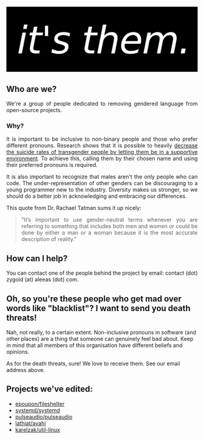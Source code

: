 ![Banner](https://github.com/itsthem/itsthem.github.io/raw/main/its-them-short.png)

## Who are we?

<p align="justify">We're a group of people dedicated to removing gendered language from open-source projects.</p>

### Why?

<p align="justify">It is important to be inclusive to non-binary people and those who prefer different pronouns. Research shows that it is possible to heavily <a title="Research Shows the Risk of Misgendering Transgender Youth" href="https://www.childtrends.org/blog/research-shows-the-risk-of-misgendering-transgender-youth">decrease the suicide rates of transgender people by letting them be in a supportive environment</a>. To achieve this, calling them by their chosen name and using their preferred pronouns is required.</p>

<p align="justify">It is also important to recognize that males aren't the only people who can code. The under-representation of other genders can be discouraging to a young programmer new to the industry. Diversity makes us stronger, so we should do a better job in acknowledging and embracing our differences.</p>

<p align="justify">This quote from Dr. Rachael Tatman sums it up nicely:</p>

> <p align="justify">"It’s important to use gender-neutral terms whenever you are referring to something that includes both men and women or could be done by either a man or a woman because it is the most accurate description of reality."</p>

## How can I help?

<p align="justify">You can contact one of the people behind the project by email: contact (dot) zygoid (at) aleeas (dot) com.</p>

## Oh, so you're these people who get mad over words like "blacklist"? I want to send you death threats!

Nah, not really, to a certain extent. Non-inclusive pronouns in software (and other places) are a thing that someone can genuinely feel bad about. Keep in mind that all members of this organisation have different beliefs and opinions.

As for the death threats, sure! We love to receive them. See our email address above.

## Projects we've edited:

- [epoupon/fileshelter](https://github.com/epoupon/fileshelter/pull/37)
- [systemd/systemd](https://github.com/systemd/systemd/pull/16844)
- [pulseaudio/pulseaudio](https://gitlab.freedesktop.org/pulseaudio/pulseaudio/-/merge_requests/358)
- [lathiat/avahi](https://github.com/lathiat/avahi/pull/301)
- [karelzak/util-linux](https://github.com/karelzak/util-linux/pull/1129)
